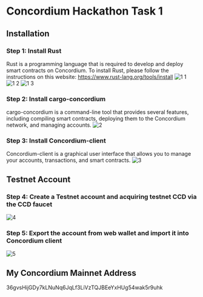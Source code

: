 # Concordium Hackathon Task 1
## Installation
### Step 1: Install Rust
Rust is a programming language that is required to develop and deploy smart contracts on Concordium. To install Rust, please follow the instructions on this website: https://www.rust-lang.org/tools/install
![1 1](https://user-images.githubusercontent.com/99596115/220268351-1dd408c6-dd05-4558-ac68-c10d8f36f0a6.png)
![1 2](https://user-images.githubusercontent.com/99596115/220268508-718173d3-58af-47f3-b403-a00cc39ba818.png)
![1 3](https://user-images.githubusercontent.com/99596115/220268554-1064197d-0d79-4f6d-8a5d-a15d8d3ac47e.png)

### Step 2: Install cargo-concordium
cargo-concordium is a command-line tool that provides several features, including compiling smart contracts, deploying them to the Concordium network, and managing accounts. 
![2](https://user-images.githubusercontent.com/99596115/220268611-96524870-bbdd-465d-8a03-5bc3f8365a74.png)

### Step 3: Install Concordium-client
Concordium-client is a graphical user interface that allows you to manage your accounts, transactions, and smart contracts.
![3](https://user-images.githubusercontent.com/99596115/220268681-c35b011d-c05a-485b-8818-5123b6064781.png)

## Testnet Account
### Step 4: Create a Testnet account and acquiring testnet CCD via the CCD faucet
![4](https://user-images.githubusercontent.com/99596115/220268708-e628376b-621b-4e85-888c-977ef68047d1.png)

### Step 5: Export the account from web wallet and import it into Concordium client
![5](https://user-images.githubusercontent.com/99596115/220268728-03e394b6-a59f-4d44-8740-d7622ee00999.png)

## My Concordium Mainnet Address
36gvsHijGDy7kLNuNq6JqLf3LiVzTQJBEeYxHUg54wak5r9uhk
